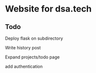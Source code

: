 # Website for dsa.tech

## Todo

Deploy flask on subdirectory

Write history post

Expand projects/todo page

add authentication
